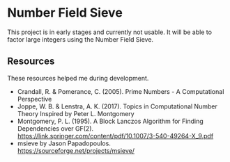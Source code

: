 # Number Field Sieve

This project is in early stages and currently not usable. It will be able to factor large integers using the Number Field Sieve.

## Resources

These resources helped me during development.

- Crandall, R. & Pomerance, C. (2005). Prime Numbers - A Computational Perspective
- Joppe, W. B. & Lenstra, A. K. (2017). Topics in Computational Number Theory Inspired by Peter L. Montgomery
- Montgomery, P. L. (1995). A Block Lanczos Algorithm for Finding Dependencies over GF(2). https://link.springer.com/content/pdf/10.1007/3-540-49264-X_9.pdf
- msieve by Jason Papadopoulos. https://sourceforge.net/projects/msieve/